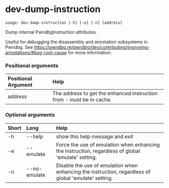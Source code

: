 <!-- THIS PART OF THIS FILE IS AUTOGENERATED. DO NOT MODIFY IT. See scripts/generate-docs.sh -->
# dev-dump-instruction

```text
usage: dev-dump-instruction [-h] [-e] [-n] [address]

```

Dump internal PwndbgInstruction attributes.

Useful for debugging the disassembly and annotation subsystems
in Pwndbg. See https://pwndbg.re/pwndbg/dev/contributing/improving-annotations/#bug-root-cause
for more information.
### Positional arguments

|Positional Argument|Help|
| :--- | :--- |
|address|The address to get the enhanced instruction from - must be in cache.|

### Optional arguments

|Short|Long|Help|
| :--- | :--- | :--- |
|-h|--help|show this help message and exit|
|-e|--emulate|Force the use of emulation when enhancing the instruction, regardless of global 'emulate' setting.|
|-n|--no-emulate|Disable the use of emulation when enhancing the instruction, regardless of global 'emulate' setting.|

<!-- END OF AUTOGENERATED PART. Do not modify this line or the line below, they mark the end of the auto-generated part of the file. If you want to extend the documentation in a way which cannot easily be done by adding to the command help description, write below the following line. -->
<!-- ------------\>8---- ----\>8---- ----\>8------------ -->
